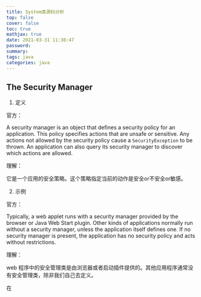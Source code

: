 ```yaml
---
title: System类源码分析
top: false
cover: false
toc: true
mathjax: true
date: 2021-03-31 11:38:47
password:
summary:
tags: java
categories: java
---
```


## The Security Manager

1. 定义

官方：

A security manager is an object that defines a security policy for an application. This policy specifies actions that are unsafe or sensitive. Any actions not allowed by the security policy cause a `SecurityException` to be thrown. An application can also query its security manager to discover which actions are allowed.

理解：

它是一个应用的安全策略。这个策略指定当前的动作是安全or不安全or敏感。

2. 示例

官方：

Typically, a web applet runs with a security manager provided by the browser or Java Web Start plugin. Other kinds of applications normally run without a security manager, unless the application itself defines one. If no security manager is present, the application has no security policy and acts without restrictions.

理解：

web 程序中的安全管理类是由浏览器或者启动插件提供的。其他应用程序通常没有安全管理类，除非我们自己去定义。

在







